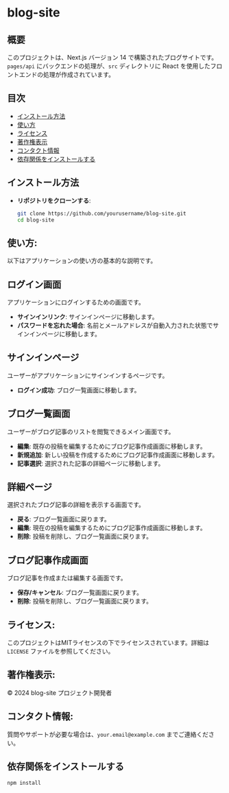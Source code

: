 # blog-site

## 概要
このプロジェクトは、Next.js バージョン 14 で構築されたブログサイトです。`pages/api` にバックエンドの処理が、`src` ディレクトリに React を使用したフロントエンドの処理が作成されています。

## 目次
- [インストール方法](#インストール方法)
- [使い方](#使い方)
- [ライセンス](#ライセンス)
- [著作権表示](#著作権表示)
- [コンタクト情報](#コンタクト情報)
- [依存関係をインストールする](#依存関係をインストールする)

## インストール方法
- **リポジトリをクローンする**:
   ```bash
   git clone https://github.com/yourusername/blog-site.git
   cd blog-site

## 使い方:
以下はアプリケーションの使い方の基本的な説明です。

## ログイン画面
アプリケーションにログインするための画面です。

- **サインインリンク**: サインインページに移動します。
- **パスワードを忘れた場合**: 名前とメールアドレスが自動入力された状態でサインインページに移動します。

## サインインページ
ユーザーがアプリケーションにサインインするページです。

- **ログイン成功**: ブログ一覧画面に移動します。

## ブログ一覧画面
ユーザーがブログ記事のリストを閲覧できるメイン画面です。

- **編集**: 既存の投稿を編集するためにブログ記事作成画面に移動します。
- **新規追加**: 新しい投稿を作成するためにブログ記事作成画面に移動します。
- **記事選択**: 選択された記事の詳細ページに移動します。

## 詳細ページ
選択されたブログ記事の詳細を表示する画面です。

- **戻る**: ブログ一覧画面に戻ります。
- **編集**: 現在の投稿を編集するためにブログ記事作成画面に移動します。
- **削除**: 投稿を削除し、ブログ一覧画面に戻ります。

## ブログ記事作成画面
ブログ記事を作成または編集する画面です。

- **保存/キャンセル**: ブログ一覧画面に戻ります。
- **削除**: 投稿を削除し、ブログ一覧画面に戻ります。


## ライセンス:
このプロジェクトはMITライセンスの下でライセンスされています。詳細は `LICENSE` ファイルを参照してください。

## 著作権表示:
© 2024 blog-site プロジェクト開発者

## コンタクト情報:
質問やサポートが必要な場合は、`your.email@example.com` までご連絡ください。

## 依存関係をインストールする
```bash
npm install
